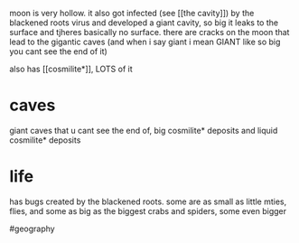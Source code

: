 moon is very hollow. it also got infected (see [[the cavity]]) by the blackened roots virus and developed a giant cavity, so big it leaks to the surface and tjheres basically no surface. there are cracks on the moon that lead to the gigantic caves (and when i say giant i mean GIANT like so big you cant see the end of it)

also has [[cosmilite*]], LOTS of it
# caves
giant caves that u cant see the end of, big cosmilite* deposits and liquid cosmilite* deposits
# life
has bugs created by the blackened roots. some are as small as little mties, flies, and some as big as the biggest crabs and spiders, some even bigger

#geography 